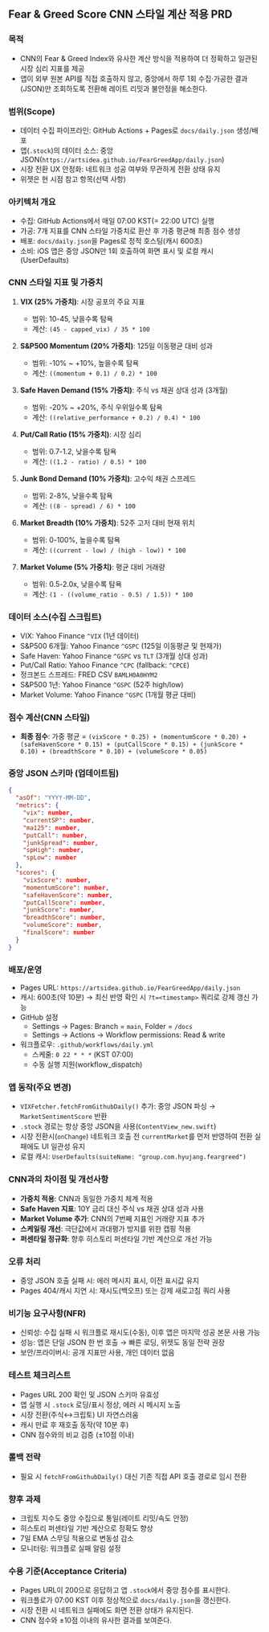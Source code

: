 ## Fear & Greed Score CNN 스타일 계산 적용 PRD

### 목적
- CNN의 Fear & Greed Index와 유사한 계산 방식을 적용하여 더 정확하고 일관된 시장 심리 지표를 제공
- 앱이 외부 원본 API를 직접 호출하지 않고, 중앙에서 하루 1회 수집·가공한 결과(JSON)만 조회하도록 전환해 레이트 리밋과 불안정을 해소한다.

### 범위(Scope)
- 데이터 수집 파이프라인: GitHub Actions + Pages로 `docs/daily.json` 생성/배포
- 앱(`.stock`)의 데이터 소스: 중앙 JSON(`https://artsidea.github.io/FearGreedApp/daily.json`)
- 시장 전환 UX 안정화: 네트워크 성공 여부와 무관하게 전환 상태 유지
- 위젯은 현 시점 참고 항목(선택 사항)

### 아키텍처 개요
- 수집: GitHub Actions에서 매일 07:00 KST(= 22:00 UTC) 실행
- 가공: 7개 지표를 CNN 스타일 가중치로 환산 후 가중 평균해 최종 점수 생성
- 배포: `docs/daily.json`을 Pages로 정적 호스팅(캐시 600초)
- 소비: iOS 앱은 중앙 JSON만 1회 호출하여 화면 표시 및 로컬 캐시(UserDefaults)

### CNN 스타일 지표 및 가중치
1. **VIX (25% 가중치)**: 시장 공포의 주요 지표
   - 범위: 10-45, 낮을수록 탐욕
   - 계산: `(45 - capped_vix) / 35 * 100`

2. **S&P500 Momentum (20% 가중치)**: 125일 이동평균 대비 성과
   - 범위: -10% ~ +10%, 높을수록 탐욕
   - 계산: `((momentum + 0.1) / 0.2) * 100`

3. **Safe Haven Demand (15% 가중치)**: 주식 vs 채권 상대 성과 (3개월)
   - 범위: -20% ~ +20%, 주식 우위일수록 탐욕
   - 계산: `((relative_performance + 0.2) / 0.4) * 100`

4. **Put/Call Ratio (15% 가중치)**: 시장 심리
   - 범위: 0.7-1.2, 낮을수록 탐욕
   - 계산: `((1.2 - ratio) / 0.5) * 100`

5. **Junk Bond Demand (10% 가중치)**: 고수익 채권 스프레드
   - 범위: 2-8%, 낮을수록 탐욕
   - 계산: `((8 - spread) / 6) * 100`

6. **Market Breadth (10% 가중치)**: 52주 고저 대비 현재 위치
   - 범위: 0-100%, 높을수록 탐욕
   - 계산: `((current - low) / (high - low)) * 100`

7. **Market Volume (5% 가중치)**: 평균 대비 거래량
   - 범위: 0.5-2.0x, 낮을수록 탐욕
   - 계산: `(1 - ((volume_ratio - 0.5) / 1.5)) * 100`

### 데이터 소스(수집 스크립트)
- VIX: Yahoo Finance `^VIX` (1년 데이터)
- S&P500 6개월: Yahoo Finance `^GSPC` (125일 이동평균 및 현재가)
- Safe Haven: Yahoo Finance `^GSPC` vs `TLT` (3개월 상대 성과)
- Put/Call Ratio: Yahoo Finance `^CPC` (fallback: `^CPCE`)
- 정크본드 스프레드: FRED CSV `BAMLH0A0HYM2`
- S&P500 1년: Yahoo Finance `^GSPC` (52주 high/low)
- Market Volume: Yahoo Finance `^GSPC` (1개월 평균 대비)

### 점수 계산(CNN 스타일)
- **최종 점수**: 가중 평균 = `(vixScore * 0.25) + (momentumScore * 0.20) + (safeHavenScore * 0.15) + (putCallScore * 0.15) + (junkScore * 0.10) + (breadthScore * 0.10) + (volumeScore * 0.05)`

### 중앙 JSON 스키마 (업데이트됨)
```json
{
  "asOf": "YYYY-MM-DD",
  "metrics": {
    "vix": number,
    "currentSP": number,
    "ma125": number,
    "putCall": number,
    "junkSpread": number,
    "spHigh": number,
    "spLow": number
  },
  "scores": {
    "vixScore": number,
    "momentumScore": number,
    "safeHavenScore": number,
    "putCallScore": number,
    "junkScore": number,
    "breadthScore": number,
    "volumeScore": number,
    "finalScore": number
  }
}
```

### 배포/운영
- Pages URL: `https://artsidea.github.io/FearGreedApp/daily.json`
- 캐시: 600초(약 10분) → 최신 반영 확인 시 `?t=<timestamp>` 쿼리로 강제 갱신 가능
- GitHub 설정
  - Settings → Pages: Branch = `main`, Folder = `/docs`
  - Settings → Actions → Workflow permissions: Read & write
- 워크플로우: `.github/workflows/daily.yml`
  - 스케줄: `0 22 * * *` (KST 07:00)
  - 수동 실행 지원(workflow_dispatch)

### 앱 동작(주요 변경)
- `VIXFetcher.fetchFromGithubDaily()` 추가: 중앙 JSON 파싱 → `MarketSentimentScore` 반환
- `.stock` 경로는 항상 중앙 JSON을 사용(`ContentView_new.swift`)
- 시장 전환시(`onChange`) 네트워크 호출 전 `currentMarket`를 먼저 반영하여 전환 실패에도 UI 일관성 유지
- 로컬 캐시: `UserDefaults(suiteName: "group.com.hyujang.feargreed")`

### CNN과의 차이점 및 개선사항
- **가중치 적용**: CNN과 동일한 가중치 체계 적용
- **Safe Haven 지표**: 10Y 금리 대신 주식 vs 채권 상대 성과 사용
- **Market Volume 추가**: CNN의 7번째 지표인 거래량 지표 추가
- **스케일링 개선**: 극단값에서 과대평가 방지를 위한 캡핑 적용
- **퍼센타일 정규화**: 향후 히스토리 퍼센타일 기반 계산으로 개선 가능

### 오류 처리
- 중앙 JSON 호출 실패 시: 에러 메시지 표시, 이전 표시값 유지
- Pages 404/캐시 지연 시: 재시도(백오프) 또는 강제 새로고침 쿼리 사용

### 비기능 요구사항(NFR)
- 신뢰성: 수집 실패 시 워크플로 재시도(수동), 이후 앱은 마지막 성공 본문 사용 가능
- 성능: 앱은 단일 JSON 한 번 호출 → 빠른 로딩, 위젯도 동일 전략 권장
- 보안/프라이버시: 공개 지표만 사용, 개인 데이터 없음

### 테스트 체크리스트
- Pages URL 200 확인 및 JSON 스키마 유효성
- 앱 실행 시 `.stock` 로딩/표시 정상, 에러 시 메시지 노출
- 시장 전환(주식↔크립토) UI 자연스러움
- 캐시 만료 후 재호출 동작(약 10분 후)
- CNN 점수와의 비교 검증 (±10점 이내)

### 롤백 전략
- 필요 시 `fetchFromGithubDaily()` 대신 기존 직접 API 호출 경로로 임시 전환

### 향후 과제
- 크립토 지수도 중앙 수집으로 통일(레이트 리밋/속도 안정)
- 히스토리 퍼센타일 기반 계산으로 정확도 향상
- 7일 EMA 스무딩 적용으로 변동성 감소
- 모니터링: 워크플로 실패 알림 설정

### 수용 기준(Acceptance Criteria)
- Pages URL이 200으로 응답하고 앱 `.stock`에서 중앙 점수를 표시한다.
- 워크플로가 07:00 KST 이후 정상적으로 `docs/daily.json`을 갱신한다.
- 시장 전환 시 네트워크 실패에도 화면 전환 상태가 유지된다.
- CNN 점수와 ±10점 이내의 유사한 결과를 보여준다.


